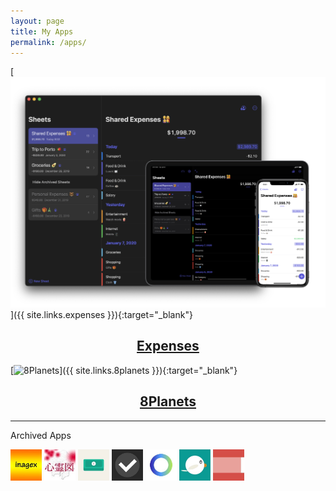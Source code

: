 ```yaml
---
layout: page
title: My Apps
permalink: /apps/
---
```


[![Expenses](../assets/expenses/expenses-image.png)]({{ site.links.expenses }}){:target="_blank"}
<div style="text-align: center;">
    <h2><a href="{{ site.links.expenses }}" target="_blank">Expenses</a></h2>
</div>

[![8Planets](../assets/8planets/8planets-image.png)]({{ site.links.8planets }}){:target="_blank"}
<div style="text-align: center;">
    <h2><a href="{{ site.links.8planets }}" target="_blank">8Planets</a></h2>
</div>

<hr>

<p>Archived Apps</p>

<div class="archived-apps">
    <img src="../assets/inagex.jpg" width="50" height="50">
    <img src="../assets/shinreizu.jpg" width="50" height="50">
    <img src="../assets/fastzaim.jpg" width="50" height="50">
    <img src="../assets/taskey.jpg" width="50" height="50">
    <img src="../assets/motivation.jpg" width="50" height="50">
    <img src="../assets/esafeed.jpg" width="50" height="50">
    <img src="../assets/kigen.jpg" width="50" height="50">
</div>